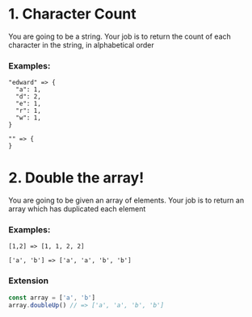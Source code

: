 # 1. Character Count

You are going to be a string. Your job is to return the count of each character in the string, in alphabetical order

### Examples:
```
"edward" => {
  "a": 1,
  "d": 2,
  "e": 1,
  "r": 1,
  "w": 1,
}
```
```
"" => {
}
```

# 2. Double the array!

You are going to be given an array of elements. Your job is to return an array which has duplicated each element

### Examples:
```
[1,2] => [1, 1, 2, 2]
```
```
['a', 'b'] => ['a', 'a', 'b', 'b']
```

### Extension
```js
const array = ['a', 'b']
array.doubleUp() // => ['a', 'a', 'b', 'b']
```
